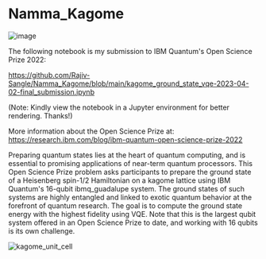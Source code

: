 # Namma_Kagome

![image](https://user-images.githubusercontent.com/49572619/232338611-48483658-0220-4203-8723-919250b1f3dc.png)

The following notebook is my submission to IBM Quantum's Open Science Prize 2022:

https://github.com/Rajiv-Sangle/Namma_Kagome/blob/main/kagome_ground_state_vqe-2023-04-02-final_submission.ipynb

(Note: Kindly view the notebook in a Jupyter environment for better rendering. Thanks!)

More information about the Open Science Prize at: https://research.ibm.com/blog/ibm-quantum-open-science-prize-2022

Preparing quantum states lies at the heart of quantum computing, and is essential to promising applications of near-term quantum processors. This Open Science Prize problem asks participants to prepare the ground state of a Heisenberg spin-1/2 Hamiltonian on a kagome lattice using IBM Quantum's 16-qubit ibmq_guadalupe system. The ground states of such systems are highly entangled and linked to exotic quantum behavior at the forefront of quantum research. The goal is to compute the ground state energy with the highest fidelity using VQE. Note that this is the largest qubit system offered in an Open Science Prize to date, and working with 16 qubits is its own challenge.

![kagome_unit_cell](https://user-images.githubusercontent.com/49572619/232338962-fb5b0520-9a23-49ee-8234-61eaedaf9e3d.png)
